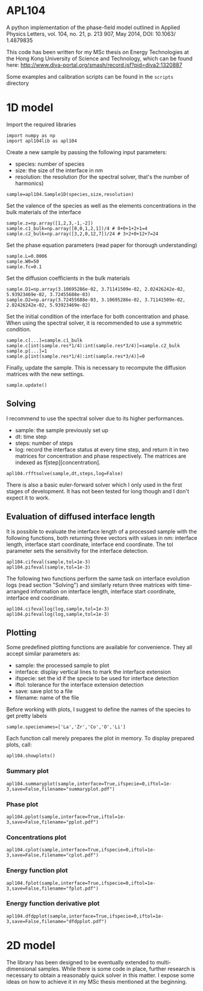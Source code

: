 # APL104
A python implementation of the phase-field model outlined in Applied Physics Letters, vol. 104, no. 21, p. 213 907, May 2014, DOI: 10.1063/ 1.4879835

This code has been written for my MSc thesis on Energy Technologies at the Hong Kong University of Science and Technology, which can be found here: http://www.diva-portal.org/smash/record.jsf?pid=diva2:1320887

Some examples and calibration scripts can be found in the `scripts` directory

# 1D model

Import the required libraries

```
import numpy as np
import apl104lib as apl104
```

Create a new sample by passing the following input parameters:
- species: number of species
- size: the size of the interface in nm
- resolution: the resolution (for the spectral solver, that's the number of harmonics)

```
sample=apl104.Sample1D(species,size,resolution)
```

Set the valence of the species as well as the elements concentrations in the bulk materials of the interface

```
sample.z=np.array([1,2,3,-1,-2])
sample.c1_bulk=np.array([0,0,1,2,1])/4 # 0+0+1+2+1=4
sample.c2_bulk=np.array([3,2,0,12,7])/24 # 3+2+0+12+7=24
```

Set the phase equation parameters (read paper for thorough understanding)

```
sample.L=0.0006
sample.W0=50
sample.fc=0.1
```

Set the diffusion coefficients in the bulk materials

```
sample.D1=np.array(3.10695286e-02, 3.71141509e-02, 2.02426242e-02, 5.93923469e-02, 3.72455688e-03)
sample.D2=np.array(3.72455688e-03, 3.10695286e-02, 3.71141509e-02, 2.02426242e-02, 5.93923469e-02)
```

Set the initial condition of the interface for both concentration and phase. When using the spectral solver, it is recommended to use a symmetric condition.

```
sample.c[...]=sample.c1_bulk
sample.c[int(sample.res*1/4):int(sample.res*3/4)]=sample.c2_bulk
sample.p[...]=1
sample.p[int(sample.res*1/4):int(sample.res*3/4)]=0
```

Finally, update the sample. This is necessary to recompute the diffusion matrices with the new settings.

```
sample.update()
```

## Solving

I recommend to use the spectral solver due to its higher performances.
- sample: the sample previously set up
- dt: time step
- steps: number of steps
- log: record the interface status at every time step, and return it in two matrices for concentration and phase respectively. The matrices are indexed as f[step][concentration].

```
apl104.rfftsolve(sample,dt,steps,log=False)
```

There is also a basic euler-forward solver which I only used in the first stages of development. It has not been tested for long though and I don't expect it to work.

## Evaluation of diffused interface length

It is possible to evaluate the interface length of a processed sample with the following functions, both returning three vectors with values in nm: interface length, interface start coordinate, interface end coordinate. The tol parameter sets the sensitivity for the interface detection.

```
apl104.cifeval(sample,tol=1e-3)
apl104.pifeval(sample,tol=1e-3)
```

The following two functions perform the same task on interface evolution logs (read section "Solving") and similarly return three matrices with time-arranged information on interface length, interface start coordinate, interface end coordinate.

```
apl104.cifevallog(log,sample,tol=1e-3)
apl104.pifevallog(log,sample,tol=1e-3)
```

## Plotting

Some predefined plotting functions are available for convenience. They all accept similar parameters as:
- sample: the processed sample to plot
- interface: display vertical lines to mark the interface extension
- ifspecie: set the id if the specie to be used for interface detection
- iftol: tolerance for the interface extension detection
- save: save plot to a file
- filename: name of the file

Before working with plots, I suggest to define the names of the species to get pretty labels

```
sample.specienames=['La','Zr','Co','O','Li']
```

Each function call merely prepares the plot in memory. To display prepared plots, call:

```
apl104.showplots()
```

### Summary plot
```
apl104.summaryplot(sample,interface=True,ifspecie=0,iftol=1e-3,save=False,filename="summaryplot.pdf")
```
### Phase plot
```
apl104.pplot(sample,interface=True,iftol=1e-3,save=False,filename="pplot.pdf")
```
### Concentrations plot
```
apl104.cplot(sample,interface=True,ifspecie=0,iftol=1e-3,save=False,filename="cplot.pdf")
```
### Energy function plot
```
apl104.fplot(sample,interface=True,ifspecie=0,iftol=1e-3,save=False,filename="fplot.pdf")
```
### Energy function derivative plot
```
apl104.dfdpplot(sample,interface=True,ifspecie=0,iftol=1e-3,save=False,filename="dfdpplot.pdf")
```
# 2D model

The library has been designed to be eventually extended to multi-dimensional samples. While there is some code in place, further research is necessary to obtain a reasonably quick solver in this matter. I expose some ideas on how to achieve it in my MSc thesis mentioned at the beginning.